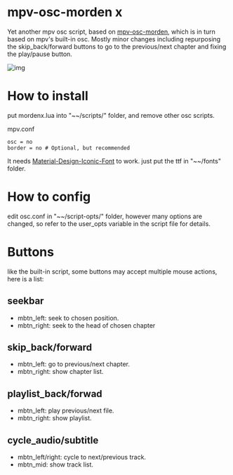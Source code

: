 # mpv-osc-morden x
Yet another mpv osc script, based on [mpv-osc-morden](https://github.com/maoiscat/mpv-osc-morden/), which is in turn based on mpv's built-in osc.
Mostly minor changes including repurposing the skip_back/forward buttons to go to the previous/next chapter and fixing the play/pause button.

![img](https://github.com/cyl0/mpv-osc-morden-x/blob/main/preview.png)

# How to install

put mordenx.lua  into "\~\~/scripts/" folder, and remove other osc scripts.

mpv.conf

```
osc = no
border = no # Optional, but recommended
```

It needs [Material-Design-Iconic-Font](https://zavoloklom.github.io/material-design-iconic-font/) to work. just put the ttf in "\~\~/fonts" folder.

# How to config

edit osc.conf in "\~\~/script-opts/" folder, however many options are changed, so refer to the user_opts variable in the script file for details.

# Buttons

like the built-in script, some buttons may accept multiple mouse actions, here is a list:

## seekbar
* mbtn_left: seek to chosen position.
* mbtn_right: seek to the head of chosen chapter
## skip_back/forward
* mbtn_left: go to previous/next chapter.
* mbtn_right: show chapter list.
## playlist_back/forwad
* mbtn_left: play previous/next file.
* mbtn_right: show playlist.
## cycle_audio/subtitle
* mbtn_left/right: cycle to next/previous track.
* mbtn_mid: show track list.

